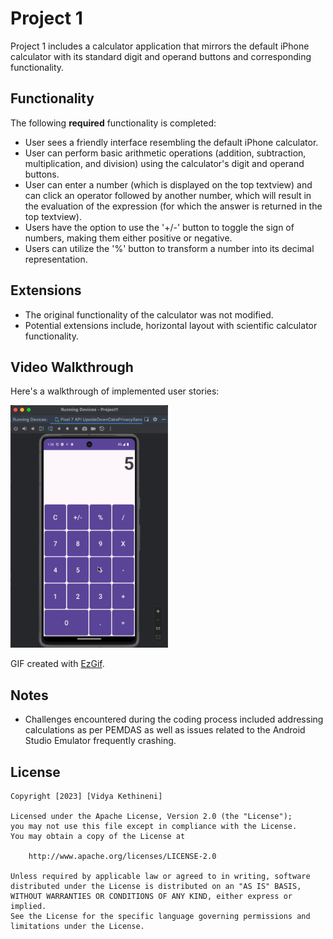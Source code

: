 # Project 1 

Project 1 includes a calculator application that mirrors the default iPhone calculator with its standard digit and operand buttons and corresponding functionality.

## Functionality 

The following **required** functionality is completed:

* User sees a friendly interface resembling the default iPhone calculator.
* User can perform basic arithmetic operations (addition, subtraction, multiplication, and division) using the calculator's digit and operand buttons.
* User can enter a number (which is displayed on the top textview) and can click an operator followed by another number, which will result in the evaluation of the expression (for which the answer is returned in the top textview).
* Users have the option to use the '+/-' button to toggle the sign of numbers, making them either positive or negative.
* Users can utilize the '%' button to transform a number into its decimal representation.

## Extensions

* The original functionality of the calculator was not modified.
* Potential extensions include, horizontal layout with scientific calculator functionality.

## Video Walkthrough

Here's a walkthrough of implemented user stories:

<img src='Project1 Video Walkthrough.gif' title='Project1 Video Walkthrough' width='50%' alt='Project1 Video Walkthrough' />

GIF created with [EzGif](https://ezgif.com/).

## Notes

* Challenges encountered during the coding process included addressing calculations as per PEMDAS as well as issues related to the Android Studio Emulator frequently crashing.

## License

    Copyright [2023] [Vidya Kethineni]

    Licensed under the Apache License, Version 2.0 (the "License");
    you may not use this file except in compliance with the License.
    You may obtain a copy of the License at

        http://www.apache.org/licenses/LICENSE-2.0

    Unless required by applicable law or agreed to in writing, software
    distributed under the License is distributed on an "AS IS" BASIS,
    WITHOUT WARRANTIES OR CONDITIONS OF ANY KIND, either express or implied.
    See the License for the specific language governing permissions and
    limitations under the License.
